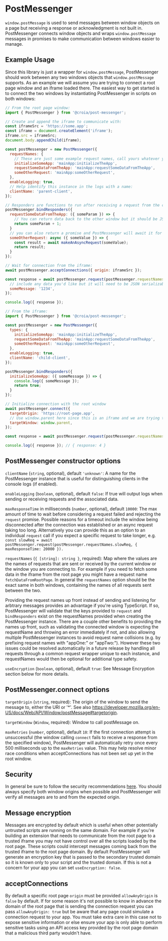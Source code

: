 # PostMessenger

`window.postMessage` is used to send messages between window objects on a page but receiving a response or acknowledgment is not built in. PostMessenger connects window objects and wraps `window.postMessage` messages in promises to make communication between windows easier to manage.

## Example Usage

Since this library is just a wrapper for `window.postMessage`, PostMessenger should work between any two windows objects that `window.postMessage` supports. As an example we will assume you are trying to connect a root page window and an iframe loaded there. The easiest way to get started is to connect the two windows by instantiating PostMessenger in scripts on both windows:

```javascript
// From the root page window:
import { PostMessenger } from '@croia/post-messenger';

// Create and append the iframe to communicate with:
const iframeSrc = 'https://some.app';
const iframe = document.createElement('iframe');
iframe.src = iframeSrc;
document.body.appendChild(iframe);

const postMessenger = new PostMessenger({
  requestNames: {
    // These are just some example request names, call yours whatever you'd like.
    initializeSomeApp: 'mainApp:initializeTheApp',
    requestSomeDataFromTheApp: 'mainApp:requestSomeDataFromTheApp',
    someOtherRequest: 'mainApp:someOtherRequest',
  },
  enableLogging: true,
  // Help identify this instance in the logs with a name:
  clientName: 'parent-client',
});

// Responders are functions to run after receiving a request from the connected window with a matching requestName key
postMessenger.bindResponders({
  requestSomeDataFromTheApp: ({ someParam }) => {
    // You can return data back to the other window but it should be JSON serializable
    return someParam + 1;
  }
  // you can also return a promise and PostMessenger will await it for you up to and return any errors to the other window
  someOtherRequest: async ({ someValue }) => {
    const result = await makeAnAsyncRequest(someValue);
    return result;
  }
});

// Wait for connection from the iframe:
await postMessenger.acceptConnections({ origin: iframeSrc });

const response = await postMessenger.request(postMessenger.requestNames.initializeSomeApp, {
  // include any data you'd like but it will need to be JSON serializable:
  someMessage: '1234',
});

console.log({ response });

// From the iframe:
import { PostMessenger } from '@croia/post-messenger';

const postMessenger = new PostMessenger({
  types: {
    initializeSomeApp: 'mainApp:initializeTheApp',
    requestSomeDataFromTheApp: 'mainApp:requestSomeDataFromTheApp',
    someOtherRequest: 'mainApp:someOtherRequest',
  },
  enableLogging: true,
  clientName: 'child-client',
});

postMessenger.bindResponders({
  initializeSomeApp: ({ someMessage }) => {
    console.log({ someMessage });
    return true;
  }
});

// Initialize connection with the root window
await postMessenger.connect({
  targetOrigin: 'https://root-page.app',
  // Use window.parent here since this is an iframe and we are trying to connect to the parent page:
  targetWindow: window.parent,
});

const response = await postMessenger.request(postMessenger.requestNames.requestSomeDataFromTheApp, 3);

console.log({ response }); // { response: 4 }
```

## PostMessenger constructor options
`clientName` (`string`, optional), default `'unknown'`: A name for the PostMessenger instance that is useful for distinguishing clients in the console logs (if enabled).

`enableLogging` (`boolean`, optional), default `false`: If true will output logs when sending or receiving requests and the associated data.

`maxResponseTime` in milliseconds (`number`, optional), default `10000`: The max amount of time to wait before considering a request failed and rejecting the `request` promise. Possible reasons for a timeout include the window being disconnected after the connection was established or an async request taking too long. Alternatively you can provide this as an option to an individual `request` call if you expect a specific request to take longer, e.g. `const slowReq = await postMessenger.request(postMessenger.requestNames.slowReq, { maxResponseTime: 20000 }).`

`requestNames` (`{ [string]: string }`, required): Map where the values are the names of requests that are sent or received by the current window or the window you are connecting to. For example if you need to fetch some data in the iframe from the root page you might have a request name `fetchDataFromRootPage`. In general the `requestNames` option should be the exact same in both windows, containing the names of all requests sent between the two.

Providing the request names up front instead of sending and listening for arbtrary messages provides an advantage if you're using TypeScript. If so, PostMessenger will validate that the keys provided to `request` and `bindResponders` exist on the requestNames provided when creating the PostMessenger instance. There are a couple other benefits to providing the names up front, such as validating the connected window is expecting the requestName and throwing an error immediately if not, and also allowing multiple PostMessenger instances to avoid request name collisions (e.g. by prefixing request names with "appOne:" or "appTwo:"). However these two issues could be resolved automatically in a future release by handling all requests through a common request wrapper unique to each instance, and requestNames would then be optional for additional type safety.

`useEncryption` (`boolean`, optional), default `true`: See Message Encryption section below for more details.

## PostMessenger.connect options

`targetOrigin` (`string`, required): The origin of the window to send the message to, either the URI or '*'. See also https://developer.mozilla.org/en-US/docs/Web/API/Window/postMessage#targetorigin.

`targetWindow` (`Window`, required): Window to call postMessage on.

`maxRetries` (`number`, optional), default `10`: If the first connection attempt is unsuccessful (the window calling `connect` fails to receive a response from the specified window), PostMessenger will automatically retry once every 500 milliseconds up to the `maxRetries` value. This may help resolve minor race conditions when acceptConnections has not been set up yet in the root window.

## Security

In general be sure to follow the security recommendations [here](https://developer.mozilla.org/en-US/docs/Web/API/Window/postMessage#security_concerns). You should always specify both window origins when possible and PostMessenger will verify all messages are to and from the expected origin.
 
## Message encryption
Messages are encrypted by default which is useful when other potentially untrusted scripts are running on the same domain. For example if you're building an extension that needs to communicate from the root page to a trusted iframe you may not have control over all the scripts loaded by the root page. These scripts could intercept messages coming back from the trusted iframe to the root page domain. By default PostMessenger will generate an encryption key that is passed to the secondary trusted domain so it is known only to your script and the trusted domain. If this is not a concern for your app you can set `useEncryption: false`.

## acceptConnections

By default a specific root page `origin` must be provided `allowAnyOrigin` is `false` by default. If for some reason it's not possible to know in advance the domain of the root page that is sending the connection request you can pass `allowAnyOrigin: true` but be aware that any page could simulate a connection request to your app. You must take extra care in this case not to expose sensitive information or else ensure your app is only able to perform sensitive tasks using an API access key provided by the root page domain that a malicious third party wouldn't have.
